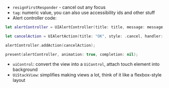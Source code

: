- `resignFirstResponder` - cancel out any focus
- `tag`: numeric value, you can also use accessibility ids and other stuff
- Alert controller code:
```swift
let alertController = UIAlertController(title: title, message: message, preferredStyle: .alert);

let cancelAction = UIAlertAction(title: "OK", style: .cancel, handler: nil);

alertController.addAction(cancelAction);

present(alertController, animation: true, completion: nil);
```
- `uiControl`: convert the view into a `UiControl`, attach touch element into background
- `UiStackView`: simplifies making views a lot, think of it like a flexbox-style layout